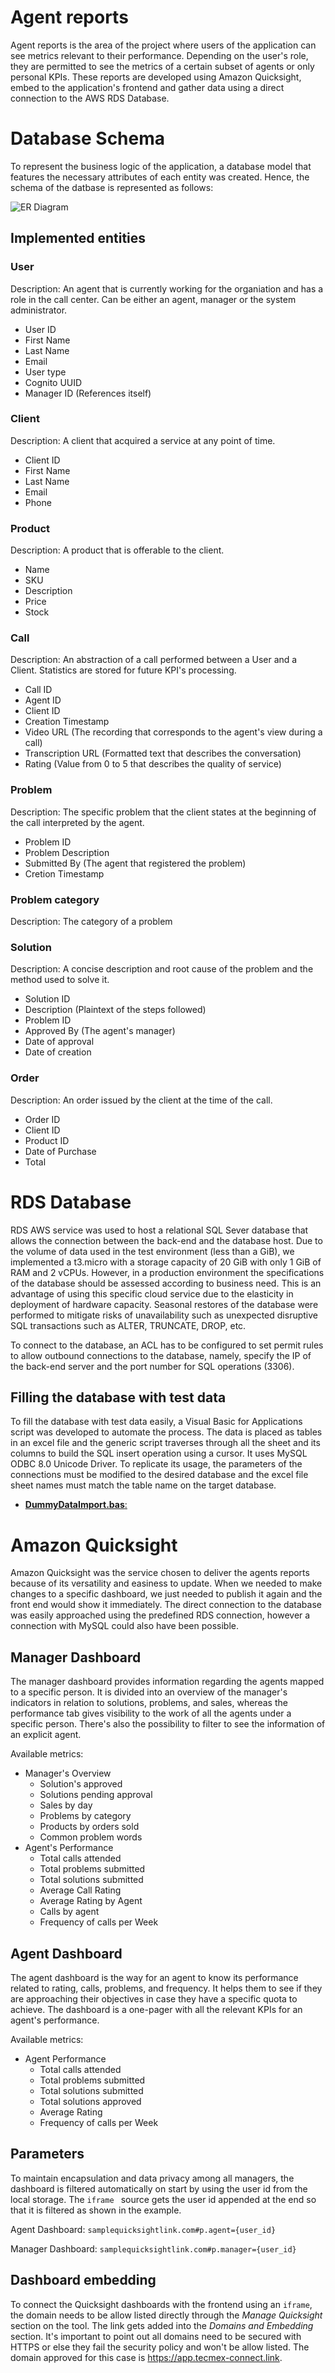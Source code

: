 # Agent reports

Agent reports is the area of the project where users of the application can see metrics relevant to their performance. Depending on the user's role, they are permitted to see the metrics of a certain subset of agents or only personal KPIs. These reports are developed using Amazon Quicksight, embed to the application's frontend and gather data using a direct connection to the AWS RDS Database.

# Database Schema

To represent the business logic of the application, a database model that features the necessary attributes of each entity was created. Hence, the schema of the datbase is represented as follows:

<img src="https://raw.githubusercontent.com/AmazonConnect-TECCEM-502/AmazonConnectDB/main/Database%20ER%20Diagram.jpg"
     alt="ER Diagram"/>

## Implemented entities

### User
Description:
An agent that is currently working for the organiation and has a role in the call center. Can be either an agent, manager or the system administrator.
- User ID
- First Name
- Last Name
- Email
- User type
- Cognito UUID
- Manager ID (References itself)

### Client
Description:
A client that acquired a service at any point of time.
- Client ID
- First Name
- Last Name
- Email
- Phone

### Product
Description:
A product that is offerable to the client.
- Name
- SKU
- Description
- Price
- Stock

### Call
Description:
An abstraction of a call performed between a User and a Client. Statistics are stored for future KPI's processing.
- Call ID
- Agent ID
- Client ID
- Creation Timestamp
- Video URL (The recording that corresponds to the agent's view during a call)
- Transcription URL (Formatted text that describes the conversation)
- Rating (Value from 0 to 5 that describes the quality of service)

### Problem
Description:
The specific problem that the client states at the beginning of the call interpreted by the agent.
- Problem ID
- Problem Description
- Submitted By (The agent that registered the problem)
- Cretion Timestamp

### Problem category
Description:
The category of a problem 

### Solution
Description:
A concise description and root cause of the problem and the method used to solve it.
- Solution ID 
- Description (Plaintext of the steps followed) 
- Problem ID
- Approved By (The agent's manager)
- Date of approval
- Date of creation

### Order
Description:
An order issued by the client at the time of the call. 
- Order ID
- Client ID
- Product ID
- Date of Purchase
- Total

# RDS Database

RDS AWS service was used to host a relational SQL Sever database that allows the connection between the back-end and the database host. Due to the volume of data used in the test environment (less than a GiB), we implemented a t3.micro with a storage capacity of 20 GiB with only 1 GiB of RAM and 2 vCPUs. However, in a production environment the specifications of the database should be assessed according to business need. This is an advantage of using this specific cloud service due to the elasticity in deployment of hardware capacity. Seasonal restores of the database were performed to mitigate risks of unavailability such as unexpected disruptive SQL transactions such as ALTER, TRUNCATE, DROP, etc.

To connect to the database, an ACL has to be configured to set permit rules to allow outbound connections to the database, namely, specify the IP of the back-end server and the port number for SQL operations (3306).


## Filling the database with test data

To fill the database with test data easily, a Visual Basic for Applications script was developed to automate the process. The data is placed as tables in an excel file and the generic script traverses through all the sheet and its columns to build the SQL insert operation using a cursor. It uses MySQL ODBC 8.0 Unicode Driver. To replicate its usage, the parameters of the connections must be modified to the desired database and the excel file sheet names must match the table name on the target database.
* [ **DummyDataImport.bas**: ](https://github.com/AmazonConnect-TECCEM-502/AmazonConnectDB/blob/main/Dummy%20Data/DummyDataImport.bas)

# Amazon Quicksight

Amazon Quicksight was the service chosen to deliver the agents reports because of its versatility and easiness to update. When we needed to make changes to a specific dashboard, we just needed to publish it again and the front end would show it immediately. The direct connection to the database was easily approached using the predefined RDS connection, however a connection with MySQL could also have been possible. 

## Manager Dashboard

The manager dashboard provides information regarding the agents mapped to a specific person. It is divided into an overview of the manager's indicators in relation to solutions, problems, and sales, whereas the performance tab gives visibility to the work of all the agents under a specific person. There's also the possibility to filter to see the information of an explicit agent.

Available metrics:

* Manager's Overview
    * Solution's approved
    * Solutions pending approval
    * Sales by day
    * Problems by category
    * Products by orders sold
    * Common problem words
* Agent's Performance
    * Total calls attended
    * Total problems submitted
    * Total solutions submitted
    * Average Call Rating
    * Average Rating by Agent
    * Calls by agent
    * Frequency of calls per Week

## Agent Dashboard

The agent dashboard is the way for an agent to know its performance related to rating, calls, problems, and frequency. It helps them to see if they are approaching their objectives in case they have a specific quota to achieve. The dashboard is a one-pager with all the relevant KPIs for an agent's performance.

Available metrics:

* Agent Performance
    * Total calls attended
    * Total problems submitted
    * Total solutions submitted
    * Total solutions approved
    * Average Rating
    * Frequency of calls per Week

## Parameters

To maintain encapsulation and data privacy among all managers, the dashboard is filtered automatically on start by using the user id from the local storage. The `iframe ` source gets the user id appended at the end so that it is filtered as shown in the example.

Agent Dashboard: `samplequicksightlink.com#p.agent={user_id}`

Manager Dashboard: `samplequicksightlink.com#p.manager={user_id}`

## Dashboard embedding

To connect the Quicksight dashboards with the frontend using an `iframe`, the domain needs to be allow listed directly through the *Manage Quicksight* section on the tool. The link gets added into the *Domains and Embedding* section. It's important to point out all domains need to be secured with HTTPS or else they fail the security policy and won't be allow listed. The domain approved for this case is https://app.tecmex-connect.link. 

